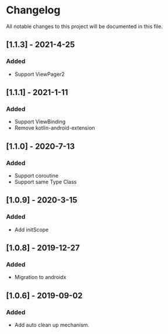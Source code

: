 # Changelog
All notable changes to this project will be documented in this file.

## [1.1.3] - 2021-4-25
### Added
- Support ViewPager2

## [1.1.1] - 2021-1-11
### Added
- Support ViewBinding
- Remove kotlin-android-extension


## [1.1.0] - 2020-7-13
### Added
- Support coroutine
- Support same Type Class


## [1.0.9] - 2020-3-15
### Added
- Add initScope


## [1.0.8] - 2019-12-27
### Added
- Migration to androidx


## [1.0.6] - 2019-09-02
### Added
- Add auto clean up mechanism.
